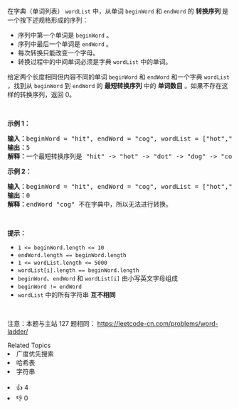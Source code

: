 <p>在字典（单词列表）&nbsp;<code>wordList</code> 中，从单词 <code>beginWord</code><em>&nbsp;</em>和 <code>endWord</code> 的 <strong>转换序列 </strong>是一个按下述规格形成的序列：</p>

<ul>
	<li>序列中第一个单词是 <code>beginWord</code> 。</li>
	<li>序列中最后一个单词是 <code>endWord</code> 。</li>
	<li>每次转换只能改变一个字母。</li>
	<li>转换过程中的中间单词必须是字典&nbsp;<code>wordList</code> 中的单词。</li>
</ul>

<p>给定两个长度相同但内容不同的单词<em> </em><code>beginWord</code><em>&nbsp;</em>和 <code>endWord</code> 和一个字典 <code>wordList</code> ，找到从&nbsp;<code>beginWord</code> 到&nbsp;<code>endWord</code> 的 <strong>最短转换序列</strong> 中的 <strong>单词数目</strong> 。如果不存在这样的转换序列，返回 0。</p>

<p>&nbsp;</p>

<p><strong>示例 1：</strong></p>

<pre>
<strong>输入：</strong>beginWord = &quot;hit&quot;, endWord = &quot;cog&quot;, wordList = [&quot;hot&quot;,&quot;dot&quot;,&quot;dog&quot;,&quot;lot&quot;,&quot;log&quot;,&quot;cog&quot;]
<strong>输出：</strong>5
<strong>解释：</strong>一个最短转换序列是 &quot;hit&quot; -&gt; &quot;hot&quot; -&gt; &quot;dot&quot; -&gt; &quot;dog&quot; -&gt; &quot;cog&quot;, 返回它的长度 5。
</pre>

<p><strong>示例 2：</strong></p>

<pre>
<strong>输入：</strong>beginWord = &quot;hit&quot;, endWord = &quot;cog&quot;, wordList = [&quot;hot&quot;,&quot;dot&quot;,&quot;dog&quot;,&quot;lot&quot;,&quot;log&quot;]
<strong>输出：</strong>0
<strong>解释：</strong>endWord &quot;cog&quot; 不在字典中，所以无法进行转换。</pre>

<p>&nbsp;</p>

<p><strong>提示：</strong></p>

<ul>
	<li><code>1 &lt;= beginWord.length &lt;= 10</code></li>
	<li><code>endWord.length == beginWord.length</code></li>
	<li><code>1 &lt;= wordList.length &lt;= 5000</code></li>
	<li><code>wordList[i].length == beginWord.length</code></li>
	<li><code>beginWord</code>、<code>endWord</code> 和 <code>wordList[i]</code> 由小写英文字母组成</li>
	<li><code>beginWord != endWord</code></li>
	<li><code>wordList</code> 中的所有字符串 <strong>互不相同</strong></li>
</ul>

<p>&nbsp;</p>

<p><meta charset="UTF-8" />注意：本题与主站 127&nbsp;题相同：&nbsp;<a href="https://leetcode-cn.com/problems/word-ladder/">https://leetcode-cn.com/problems/word-ladder/</a></p>
<div><div>Related Topics</div><div><li>广度优先搜索</li><li>哈希表</li><li>字符串</li></div></div><br><div><li>👍 4</li><li>👎 0</li></div>